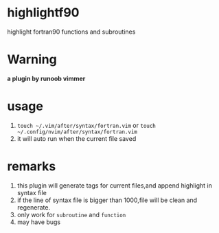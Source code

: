 # highlightf90
highlight fortran90 functions and subroutines

# Warning
**a plugin by runoob vimmer**

# usage
1. `touch ~/.vim/after/syntax/fortran.vim` or `touch ~/.config/nvim/after/syntax/fortran.vim`
2.  it will auto run when the current file saved

# remarks
1. this plugin will generate tags for current files,and append highlight in syntax file
2. if the line of syntax file is bigger than 1000,file will be clean and regenerate.
3. only work for `subroutine` and `function`
4. may have bugs
